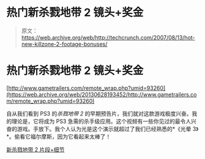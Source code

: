 # 热门新杀戮地带 2 镜头+奖金

> 原文：<https://web.archive.org/web/http://techcrunch.com/2007/08/13/hot-new-killzone-2-footage-bonuses/>

# 热门新杀戮地带 2 镜头+奖金

[http://www.gametrailers.com/remote_wrap.php?umid=93260](https://web.archive.org/web/20130628193452/http://www.gametrailers.com/remote_wrap.php?umid=93260)

自从我们看到 PS3 的*杀戮地带 2* 的早期预告片，我们就对这款游戏极度兴奋。我的理论是，它将成为 PS3 急需的杀手级应用。这个视频有一些你见过的最令人兴奋的游戏。手放下。我个人认为光是这个演示就超过了我们已经熟悉的*《光晕 3》*。偷看它福尔摩斯，因为它看起来太棒了！

[新杀戮地带 2 片段+细节](https://web.archive.org/web/20130628193452/http://blog.thebackbuffer.com/2007/08/new-killzone-2-footage-details.html)